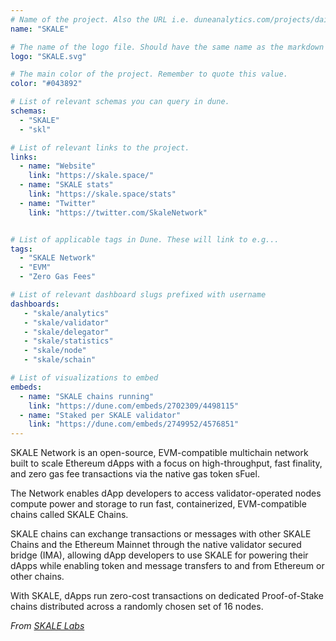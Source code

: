 ```yaml
---
# Name of the project. Also the URL i.e. duneanalytics.com/projects/dai.
name: "SKALE" 

# The name of the logo file. Should have the same name as the markdown file.
logo: "SKALE.svg"

# The main color of the project. Remember to quote this value.
color: "#043892"

# List of relevant schemas you can query in dune.
schemas: 
  - "SKALE"
  - "skl"

# List of relevant links to the project.
links:
  - name: "Website"
    link: "https://skale.space/"
  - name: "SKALE stats"
    link: "https://skale.space/stats"
  - name: "Twitter"
    link: "https://twitter.com/SkaleNetwork"


# List of applicable tags in Dune. These will link to e.g...
tags:
  - "SKALE Network" 
  - "EVM"
  - "Zero Gas Fees"

# List of relevant dashboard slugs prefixed with username
dashboards:
   - "skale/analytics"
   - "skale/validator"
   - "skale/delegator"
   - "skale/statistics"
   - "skale/node"
   - "skale/schain"

# List of visualizations to embed
embeds:
  - name: "SKALE chains running"
    link: "https://dune.com/embeds/2702309/4498115"     
  - name: "Staked per SKALE validator"
    link: "https://dune.com/embeds/2749952/4576851"
---
```


SKALE Network is an open-source, EVM-compatible multichain network built to scale Ethereum dApps with a focus on high-throughput, fast finality, and zero gas fee transactions via the native gas token sFuel.

The Network enables dApp developers to access validator-operated nodes compute power and storage to run fast, containerized, EVM-compatible chains called SKALE Chains.

SKALE chains can exchange transactions or messages with other SKALE Chains and the Ethereum Mainnet through the native validator secured bridge (IMA), allowing dApp developers to use SKALE for powering their dApps while enabling token and message transfers to and from Ethereum or other chains.

With SKALE, dApps run zero-cost transactions on dedicated Proof-of-Stake chains distributed across a randomly chosen set of 16 nodes.

*From [SKALE Labs](https://skale.space/)*
